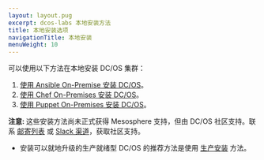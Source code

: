 ```yaml
---
layout: layout.pug
excerpt: dcos-labs 本地安装方法
title: 本地安装选项
navigationTitle: 本地安装 
menuWeight: 10
---
```




可以使用以下方法在本地安装 DC/OS 集群：

1. [使用 Ansible On-Premise 安装 DC/OS](https://github.com/dcos-labs/ansible-dcos/blob/master/docs/INSTALL_ONPREM.md)。
2. [使用 Chef On-Premises 安装 DC/OS](https://github.com/dcos-labs/dcos-chef)。
3. [使用 Puppet On-Premises 安装 DC/OS](https://github.com/dcos-labs/dcos-puppet)。


<p class="message--note"><strong>注意: </strong> 这些安装方法尚未正式获得 Mesosphere 支持，但由 DC/OS 社区支持。联系 <a href="https://groups.google.com/a/dcos.io/forum/#!forum/users">邮寄列表</a> 或 <a href="http://chat.dcos.io/?_ga=2.226911897.58407594.1533244861-1110201164.1520633201">Slack 渠道</a>，获取社区支持。</p>

- 安装可以就地升级的生产就绪型 DC/OS 的推荐方法是使用 [生产安装](/cn/1.11/installing/production/deploying-dcos/installation/) 方法。

